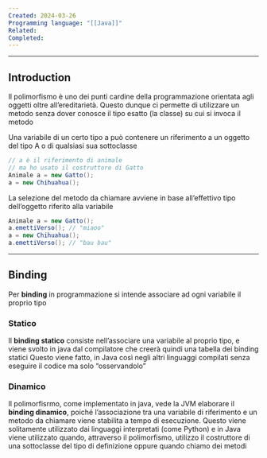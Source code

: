 ```yaml
---
Created: 2024-03-26
Programming language: "[[Java]]"
Related: 
Completed:
---
```

---
## Introduction
Il polimorfismo è uno dei punti cardine della programmazione orientata agli oggetti oltre all’ereditarietà. Questo dunque ci permette di utilizzare un metodo senza dover conosce il tipo esatto (la classe) su cui si invoca il metodo

Una variabile di un certo tipo a può contenere un riferimento a un oggetto del tipo A o di qualsiasi sua sottoclasse
```java
// a è il riferimento di animale
// ma ho usato il costruttore di Gatto
Animale a = new Gatto();
a = new Chihuahua();
```

La selezione del metodo da chiamare avviene in base all’effettivo tipo dell’oggetto riferito alla variabile
```java
Animale a = new Gatto();
a.emettiVerso(); // "miaoo"
a = new Chihuahua();
a.emettiVerso(); // "bau bau"
```

---
## Binding
Per **binding** in programmazione si intende associare ad ogni variabile il proprio tipo
### Statico
Il **binding statico** consiste nell’associare una variabile al proprio tipo, e viene svolto in java dal compilatore che creerà quindi una tabella dei binding statici
Questo viene fatto, in Java così negli altri linguaggi compilati senza eseguire il codice ma solo “osservandolo”

### Dinamico
Il polimorfisrmo, come implementato in java, vede la JVM elaborare il **binding dinamico**, poiché l’associazione tra una variabile di riferimento e un metodo da chiamare viene stabilita a tempo di esecuzione.
Questo viene solitamente utilizzato dai linguaggi interpretati (come Python) e in Java viene utilizzato quando, attraverso il polimorfismo, utilizzo il costruttore di una sottoclasse del tipo di definizione oppure quando chiamo dei metodi
